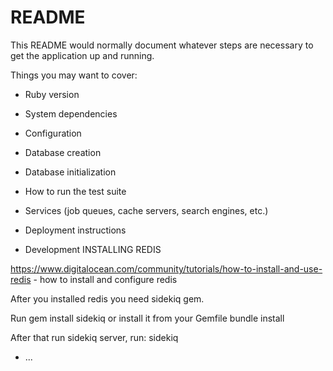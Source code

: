 # README

This README would normally document whatever steps are necessary to get the
application up and running.

Things you may want to cover:

* Ruby version

* System dependencies

* Configuration

* Database creation

* Database initialization

* How to run the test suite

* Services (job queues, cache servers, search engines, etc.)

* Deployment instructions

* Development
INSTALLING REDIS

https://www.digitalocean.com/community/tutorials/how-to-install-and-use-redis - how to install  and configure redis

After you installed redis you need sidekiq gem.

Run
 gem install sidekiq
or install it from your Gemfile
 bundle install

After that run sidekiq server, run:
 sidekiq

* ...
